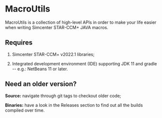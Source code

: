 # MacroUtils

MacroUtils is a collection of high-level APIs in order to make your life easier when writing Simcenter STAR-CCM+ JAVA macros.

## Requires

1. Simcenter STAR-CCM+ v2022.1 libraries;

1. Integrated development environment (IDE) supporting JDK 11 and gradle -- e.g.: NetBeans 11 or later.

## Need an older version?

**Source:** navigate through git tags to checkout older code;

**Binaries:** have a look in the Releases section to find out all the builds compiled over time.
